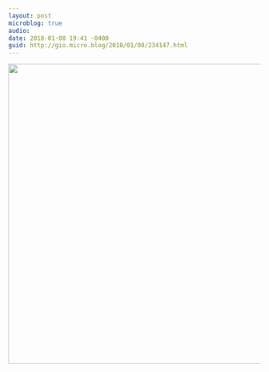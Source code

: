 ```yaml
---
layout: post
microblog: true
audio: 
date: 2018-01-08 19:41 -0400
guid: http://gio.micro.blog/2018/01/08/234147.html
---
```



<img src="http://microblog.stevegio.net/uploads/2018/c267118a31.jpg" width="600" height="600" />
